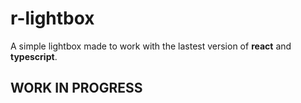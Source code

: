 # r-lightbox

A simple lightbox made to work with the lastest version of <strong>react</strong> and <strong>typescript</strong>.

## WORK IN PROGRESS
